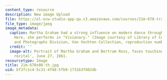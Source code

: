 ```yaml
---
content_type: resource
description: New image Upload
file: https://ol-ocw-studio-app-qa.s3.amazonaws.com/courses/21m-670-traditions-in-american-concert-dance-gender-and-autobiography-spring-2008/bf2fc1c45c314f405fb91731b3f802db_21m-670s08-th.jpg
file_type: image/jpeg
image_metadata:
  caption: Martha Graham had a strong influence on modern dance through her choreography.
    Here, she performs in "Visionary." (Image courtesy of Library of Congress, Prints
    and Photographs Division, Van Vechten Collection, reproduction number LC-USZ62-106859.)
  credit: ''
  image-alt: Portrait of Martha Graham and Bertram Ross, faces touching, in 'Visionary
    recital', June 27, 1961.
resourcetype: Image
title: 21m-670s08-th.jpg
uid: bf2fc1c4-5c31-4f40-5fb9-1731b3f802db
---
```


